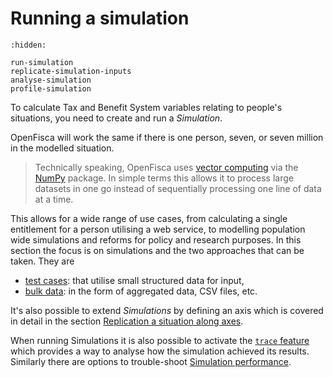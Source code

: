 # <i icon-name="cog"></i> Running a simulation

```{toctree}
:hidden:

run-simulation
replicate-simulation-inputs
analyse-simulation
profile-simulation
```

To calculate Tax and Benefit System variables relating to people's situations, you need to create and run a _Simulation_.

OpenFisca will work the same if there is one person, seven, or seven million in the modelled situation.

> Technically speaking, OpenFisca uses [vector computing](../coding-the-legislation/25_vectorial_computing.md) via the [NumPy](http://www.numpy.org/) package. In simple terms this allows it to process large datasets in one go instead of sequentially processing one line of data at a time.

This allows for a wide range of use cases, from calculating a single entitlement for a person utilising a web service, to modelling population wide simulations and reforms for policy and research purposes.
In this section the focus is on simulations and the two approaches that can be taken. They are

- [test cases](./run-simulation.md#test-cases): that utilise small structured data for input,
- [bulk data](./run-simulation.md#data): in the form of aggregated data, CSV files, etc.

It's also possible to extend _Simulations_ by defining an axis which is covered in detail in the section [Replication a situation along axes](./replicate-simulation-inputs.md).

When running Simulations it is also possible to activate the [`trace` feature](./analyse-simulation.md) which provides a way to analyse how the simulation achieved its results. Similarly there are options to trouble-shoot [Simulation performance](./profile-simulation.md).
